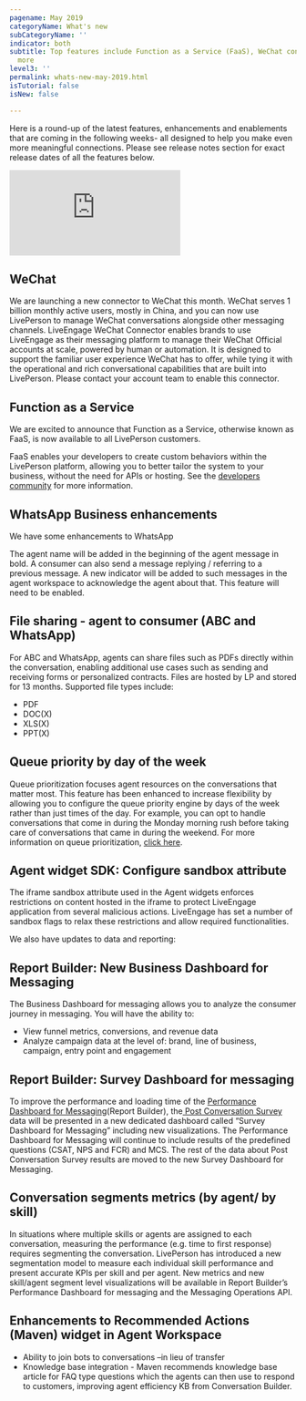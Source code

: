```yaml
---
pagename: May 2019
categoryName: What's new
subCategoryName: ''
indicator: both
subtitle: Top features include Function as a Service (FaaS), WeChat connector and
  more
level3: ''
permalink: whats-new-may-2019.html
isTutorial: false
isNew: false

---
```

Here is a round-up of the latest features, enhancements and enablements that are coming in the following weeks- all designed to help you make even more meaningful connections. Please see release notes section for exact release dates of all the features below.

<iframe style="max-width: 750px;" src="https://player.vimeo.com/video/334656700" frameborder="0" webkitallowfullscreen mozallowfullscreen allowfullscreen></iframe>

## WeChat

We are launching a new connector to WeChat this month. WeChat serves 1 billion monthly active users, mostly in China, and you can now use LivePerson to manage WeChat conversations alongside other messaging channels. LiveEngage WeChat Connector enables brands to use LiveEngage as their messaging platform to manage their WeChat Official accounts at scale, powered by human or automation. It is designed to support the familiar user experience WeChat has to offer, while tying it with the operational and rich conversational capabilities that are built into LivePerson. Please contact your account team to enable this connector.

## Function as a Service

We are excited to announce that Function as a Service, otherwise known as FaaS, is now available to all LivePerson customers.

FaaS enables your developers to create custom behaviors within the LivePerson platform, allowing you to better tailor the system to your business, without the need for APIs or hosting. See the [developers community](https://developers.liveperson.com/function-as-a-service-overview.html#function) for more information.

## WhatsApp Business enhancements

We have some enhancements to WhatsApp

The agent name will be added in the beginning of the agent message in bold. A consumer can also send a message replying / referring to a previous message. A new indicator will be added to such messages in the agent workspace to acknowledge the agent about that. This feature will need to be enabled.

## File sharing - agent to consumer (ABC and WhatsApp)

For ABC and WhatsApp, agents can share files such as PDFs directly within the conversation, enabling additional use cases such as sending and receiving forms or personalized contracts. Files are hosted by LP and stored for 13 months. Supported file types include:

* PDF
* DOC(X)
* XLS(X)
* PPT(X)

## Queue priority by day of the week

Queue prioritization focuses agent resources on the conversations that matter most. This feature has been enhanced to increase flexibility by allowing you to configure the queue priority engine by days of the week rather than just times of the day. For example, you can opt to handle conversations that come in during the Monday morning rush before taking care of conversations that came in during the weekend. For more information on queue prioritization, [click here](https://knowledge.liveperson.com/contact-center-management-messaging-operations-queue-management-queue-prioritization-overview.html).

## Agent widget SDK: Configure sandbox attribute

The iframe sandbox attribute used in the Agent widgets enforces restrictions on content hosted in the iframe to protect LiveEngage application from several malicious actions. LiveEngage has set a number of sandbox flags to relax these restrictions and allow required functionalities.

We also have updates to data and reporting:

## Report Builder: New Business Dashboard for Messaging

The Business Dashboard for messaging allows you to analyze the consumer journey in messaging. You will have the ability to:

* View funnel metrics, conversions, and revenue data
* Analyze campaign data at the level of: brand, line of business, campaign, entry point and engagement

## Report Builder: Survey Dashboard for messaging

To improve the performance and loading time of the [Performance Dashboard for Messaging](data-reporting-messaging-messaging-dashboards-performance-dashboard-for-messaging.html)(Report Builder), the[ Post Conversation Survey](https://knowledge.liveperson.com/ai-bots-automation-post-conversation-survey-bot.html) data will be presented in a new dedicated dashboard called “Survey Dashboard for Messaging” including new visualizations. The Performance Dashboard for Messaging will continue to include results of the predefined questions (CSAT, NPS and FCR) and MCS. The rest of the data about Post Conversation Survey results are moved to the new Survey Dashboard for Messaging.

## Conversation segments metrics (by agent/ by skill)

In situations where multiple skills or agents are assigned to each conversation, measuring the performance (e.g. time to first response) requires segmenting the conversation. LivePerson has introduced a new segmentation model to measure each individual skill performance and present accurate KPIs per skill and per agent. New metrics and new skill/agent segment level visualizations will be available in Report Builder’s Performance Dashboard for messaging and the Messaging Operations API.

## Enhancements to Recommended Actions (Maven) widget in Agent Workspace

* Ability to join bots to conversations –in lieu of transfer
* Knowledge base integration - Maven recommends knowledge base article for FAQ type questions which the agents can then use to respond to customers, improving agent efficiency KB from Conversation Builder.
